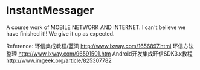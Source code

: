 # InstantMessager
A course work of MOBILE NETWORK AND INTERNET.
I can't believe we have finished it!!
We give it up as expected.

Reference:
环信集成教程/蓝汛 http://www.lxway.com/1656897.html
环信方法整理 http://www.lxway.com/96591501.htm
Android开发集成环信SDK3.x教程 http://www.imgeek.org/article/825307782

